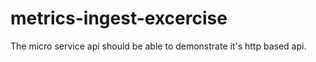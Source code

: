 # metrics-ingest-excercise
The micro service api should be able to demonstrate it's http based api.
